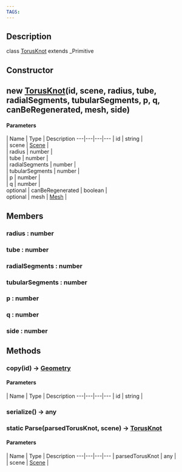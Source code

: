 ```yaml
---
TAGS:
---
```

## Description

class [TorusKnot](/classes/2.4/TorusKnot) extends _Primitive



## Constructor

## new [TorusKnot](/classes/2.4/TorusKnot)(id, scene, radius, tube, radialSegments, tubularSegments, p, q, canBeRegenerated, mesh, side)



#### Parameters
 | Name | Type | Description
---|---|---|---
 | id | string |   
 | scene | [Scene](/classes/2.4/Scene) |   
 | radius | number |   
 | tube | number |   
 | radialSegments | number |   
 | tubularSegments | number |   
 | p | number |   
 | q | number |   
optional | canBeRegenerated | boolean |   
optional | mesh | [Mesh](/classes/2.4/Mesh) |   
## Members

### radius : number



### tube : number



### radialSegments : number



### tubularSegments : number



### p : number



### q : number



### side : number



## Methods

### copy(id) &rarr; [Geometry](/classes/2.4/Geometry)



#### Parameters
 | Name | Type | Description
---|---|---|---
 | id | string |   

### serialize() &rarr; any


### static Parse(parsedTorusKnot, scene) &rarr; [TorusKnot](/classes/2.4/TorusKnot)



#### Parameters
 | Name | Type | Description
---|---|---|---
 | parsedTorusKnot | any |  
 | scene | [Scene](/classes/2.4/Scene) |   

